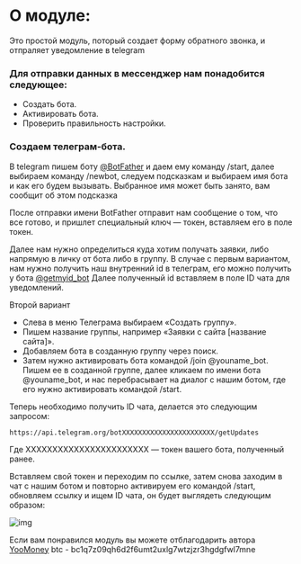 # О модуле:
Это простой модуль, поторый создает форму обратного звонка, и отпраляет уведомление в telegram

### Для отправки данных в мессенджер нам понадобится следующее:

- Создать бота.
- Активировать бота.
- Проверить правильность настройки.

### Создаем телеграм-бота.
В telegram пишем боту [@BotFather](https://t.me/botfather) и даем ему команду /start, далее выбираем команду /newbot, следуем подсказкам и выбираем имя бота и как его будем вызывать. Выбранное имя может быть занято, вам сообщит об этом подсказка

После отправки имени BotFather отправит нам сообщение о том, что все готово, и пришлет специальный ключ — токен, вставляем его в поле токен.

Далее нам нужно определиться куда хотим получать заявки, либо напрямую в личку от бота либо в группу.
В случае с первым вариантом, нам нужно получить наш внутренний id в телеграм, его можно получить у бота [@getmyid_bot](https://t.me/getmyid_bot)
Далее полученный id вставляем в поле ID чата для уведомлений.

Второй вариант
- Слева в меню Телеграма выбираем «Создать группу».
- Пишем название группы, например «Заявки с сайта [название сайта]».
- Добавляем бота в созданную группу через поиск.
- Затем нужно активировать бота командой /join @youname_bot. Пишем ее в созданной группе, далее кликаем по имени бота @youname_bot, и нас перебрасывает на диалог с нашим ботом, где его нужно активировать командой /start.

Теперь необходимо получить ID чата, делается это следующим запросом:

```
https://api.telegram.org/botXXXXXXXXXXXXXXXXXXXXXXX/getUpdates
```

Где XXXXXXXXXXXXXXXXXXXXXXX — токен вашего бота, полученный ранее.

Вставляем свой токен и переходим по ссылке, затем снова заходим в чат с нашим ботом и повторно активируем его командой /start, обновляем ссылку и ищем ID чата, он будет выглядеть следующим образом:

![img](https://i.imgur.com/fWMv1RD.png)

Если вам понравился модуль вы можете отблагодарить автора
[YooMoney](https://yoomoney.ru/to/410015628334909)
btc - bc1q7z09qh6d2f6umt2uxlg7wtzjzr3hgdgfwl7mne
